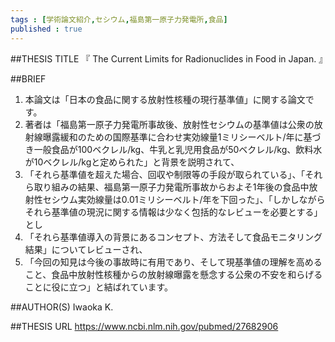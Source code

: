 ```yaml
--- 
tags : [学術論文紹介,セシウム,福島第一原子力発電所,食品] 
published : true
---
```


##THESIS TITLE
『
The Current Limits for Radionuclides in Food in Japan.
』
  
##BRIEF
1. 本論文は「日本の食品に関する放射性核種の現行基準値」に関する論文です。
1. 著者は「福島第一原子力発電所事故後、放射性セシウムの基準値は公衆の放射線曝露緩和のための国際基準に合わせ実効線量1ミリシーベルト/年に基づき一般食品が100ベクレル/kg、牛乳と乳児用食品が50ベクレル/kg、飲料水が10ベクレル/kgと定められた」と背景を説明されて、 
1. 「それら基準値を超えた場合、回収や制限等の手段が取られている」、「それら取り組みの結果、福島第一原子力発電所事故からおよそ1年後の食品中放射性セシウム実効線量は0.01ミリシーベルト/年を下回った」、「しかしながらそれら基準値の現況に関する情報は少なく包括的なレビューを必要とする」とし
1. 「それら基準値導入の背景にあるコンセプト、方法そして食品モニタリング結果」についてレビューされ、
1. 「今回の知見は今後の事故時に有用であり、そして現基準値の理解を高めること、食品中放射性核種からの放射線曝露を懸念する公衆の不安を和らげることに役に立つ」と結ばれています。






##AUTHOR(S)
Iwaoka K.

##THESIS URL
[
https://www.ncbi.nlm.nih.gov/pubmed/27682906
](
https://www.ncbi.nlm.nih.gov/pubmed/27682906
)